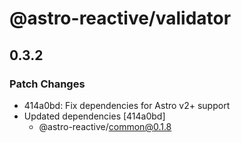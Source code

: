 # @astro-reactive/validator

## 0.3.2

### Patch Changes

- 414a0bd: Fix dependencies for Astro v2+ support
- Updated dependencies [414a0bd]
  - @astro-reactive/common@0.1.8
